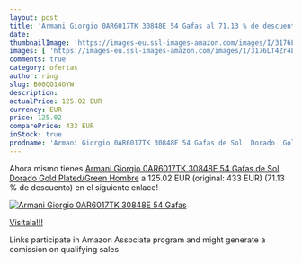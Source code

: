 ```yaml
---
layout: post
title: 'Armani Giorgio 0AR6017TK 30848E 54 Gafas al 71.13 % de descuento'
date: 
thumbnailImage: 'https://images-eu.ssl-images-amazon.com/images/I/3176LT4Zr4L._SL200_.jpg'
images: [ 'https://images-eu.ssl-images-amazon.com/images/I/3176LT4Zr4L._SL200_.jpg' ]
comments: true
category: ofertas
author: ring
slug: B00QO14OYW
description:
actualPrice: 125.02 EUR
currency: EUR
price: 125.02
comparePrice: 433 EUR
inStock: true
prodname: 'Armani Giorgio 0AR6017TK 30848E 54 Gafas de Sol  Dorado  Gold Plated/Green   Hombre'
---
```


Ahora mismo tienes [Armani Giorgio 0AR6017TK 30848E 54 Gafas de Sol  Dorado  Gold Plated/Green   Hombre](https://www.amazon.es/dp/B00QO14OYW/?tag=tolees-21) a 125.02 EUR (original: 433 EUR) (71.13 %  de descuento) en el siguiente enlace!

[![Armani Giorgio 0AR6017TK 30848E 54 Gafas](https://images-eu.ssl-images-amazon.com/images/I/3176LT4Zr4L._SL200_.jpg)](https://www.amazon.es/dp/B00QO14OYW/?tag=tolees-21)

[Visítala!!!](https://www.amazon.es/dp/B00QO14OYW/?tag=tolees-21)

Links participate in Amazon Associate program and might generate a comission on qualifying sales

